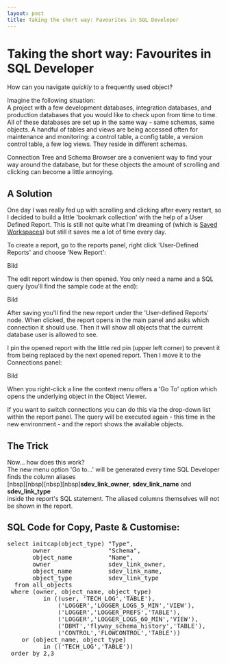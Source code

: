 ```yaml
--- 
layout: post
title: Taking the short way: Favourites in SQL Developer
---
```


# Taking the short way: Favourites in SQL Developer

<p>How can you navigate <em>quickly</em> to a frequently used object?</p>
<p>Imagine the following situation:<br>A project with a few development databases, integration databases, and production databases that you would like to check upon from time to time.<br>All of these databases are set up in the same way - same schemas, same objects. A handful of tables and views are being accessed often for maintenance and monitoring: a control table, a config table, a version control table, a few log views. They reside in different schemas.</p>
<p>Connection Tree and Schema Browser are a convenient way to find your way around the database, but for these objects the amount of scrolling and clicking can become a little annoying.</p>

## A Solution

One day I was really fed up with scrolling and clicking after every restart, so I decided to build a little 'bookmark collection' with the help of a User Defined Report.
This is still not quite what I'm dreaming of (which is <a href="https://apex.oracle.com/pls/apex/f?p=43135:7:::NO:RP,7:P7_ID:361" target="_blank">Saved Workspaces</a>) but still it saves me a lot of time every day.

To create a report, go to the reports panel, right click 'User-Defined Reports' and choose 'New Report':

Bild

The edit report window is then opened. You only need a name and a SQL query
(you'll find the sample code at the end):

Bild

After saving you'll find the new report under the 'User-defined Reports' node. When clicked, the report opens in the main panel and asks which connection it should use. Then it will show all objects that the current database user is allowed to see.

I pin the opened report with the little red pin (upper left corner) to prevent it from being replaced by the next opened report. Then I move it to the Connections panel:

Bild

When you right-click a line the context menu offers a 'Go To' option which opens the underlying object in the Object Viewer.

If you want to switch connections you can do this via the drop-down list within the report panel. The query will be executed again - this time in the new environment - and the report shows the available objects.

## The Trick

Now... how does this work?   
The new menu option 'Go to...' will be generated every time SQL Developer finds the column aliases    
[nbsp][nbsp][nbsp][nbsp]**sdev_link_owner**, **sdev_link_name** and **sdev_link_type**     
inside the report's SQL statement. The aliased columns themselves will not be shown in the report.

## SQL Code for Copy, Paste & Customise:

<pre>
select initcap(object_type) "Type",
       owner                "Schema",
       object_name          "Name",
       owner                sdev_link_owner,
       object_name          sdev_link_name,
       object_type          sdev_link_type
  from all_objects
 where (owner, object_name, object_type) 
          in ((user, 'TECH_LOG','TABLE'),
              ('LOGGER','LOGGER_LOGS_5_MIN','VIEW'),
              ('LOGGER','LOGGER_PREFS','TABLE'),
              ('LOGGER','LOGGER_LOGS_60_MIN','VIEW'),
              ('DBMT','flyway_schema_history','TABLE'),
              ('CONTROL','FLOWCONTROL','TABLE'))
    or (object_name, object_type) 
          in (('TECH_LOG','TABLE'))
 order by 2,3
 </pre>
